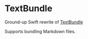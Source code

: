 # TextBundle

Ground-up Swift rewrite of [TextBundle](http://textbundle.org)

Supports bundling Markdown files.
